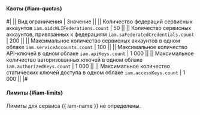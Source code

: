#### Квоты {#iam-quotas}

#|
|| Вид ограничения | Значение ||
|| Количество федераций сервисных аккаунтов 
`iam.oidcWLIFederations.count` | 50 ||
|| Количество сервисных аккаунтов, привязанных к федерациям 
`iam.saFederatedCredentials.count` | 200 ||
|| Максимальное количество сервисных аккаунтов в одном облаке 
`iam.serviceAccounts.count` | 100 ||
|| Максимальное количество API-ключей в одном облаке 
`iam.apiKeys.count` | 1 000 ||
|| Максимальное количество авторизованных ключей в одном облаке 
`iam.authorizedKeys.count` | 1 000 ||
|| Максимальное количество статических ключей доступа в одном облаке 
`iam.accessKeys.count` | 1 000 ||
|#


#### Лимиты {#iam-limits}

Лимиты для сервиса {{ iam-name }} не определены.
